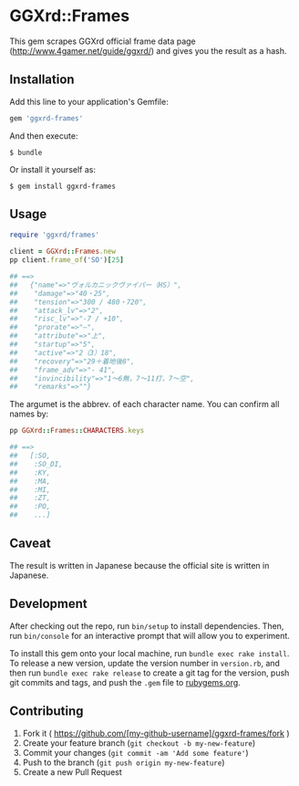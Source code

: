 # GGXrd::Frames

This gem scrapes GGXrd official frame data page (http://www.4gamer.net/guide/ggxrd/) and gives you the result as a hash.

## Installation

Add this line to your application's Gemfile:

```ruby
gem 'ggxrd-frames'
```

And then execute:

    $ bundle

Or install it yourself as:

    $ gem install ggxrd-frames

## Usage

```ruby
require 'ggxrd/frames'

client = GGXrd::Frames.new
pp client.frame_of('SO')[25]

## ==>
##   {"name"=>"ヴォルカニックヴァイパー（HS）",
##    "damage"=>"40・25",
##    "tension"=>"300 / 480・720",
##    "attack_lv"=>"2",
##    "risc_lv"=>"-7 / +10",
##    "prorate"=>"―",
##    "attribute"=>"上",
##    "startup"=>"5",
##    "active"=>"2（3）18",
##    "recovery"=>"29＋着地後8",
##    "frame_adv"=>"- 41",
##    "invincibility"=>"1〜6無，7〜11打，7〜空",
##    "remarks"=>""}
```

The argumet is the abbrev. of each character name. You can confirm all names by:

```ruby
pp GGXrd::Frames::CHARACTERS.keys

## ==>
##   [:SO,
##    :SO_DI,
##    :KY,
##    :MA,
##    :MI,
##    :ZT,
##    :PO,
##    ...]
```

## Caveat

The result is written in Japanese because the official site is written in Japanese.

## Development

After checking out the repo, run `bin/setup` to install dependencies. Then, run `bin/console` for an interactive prompt that will allow you to experiment.

To install this gem onto your local machine, run `bundle exec rake install`. To release a new version, update the version number in `version.rb`, and then run `bundle exec rake release` to create a git tag for the version, push git commits and tags, and push the `.gem` file to [rubygems.org](https://rubygems.org).

## Contributing

1. Fork it ( https://github.com/[my-github-username]/ggxrd-frames/fork )
2. Create your feature branch (`git checkout -b my-new-feature`)
3. Commit your changes (`git commit -am 'Add some feature'`)
4. Push to the branch (`git push origin my-new-feature`)
5. Create a new Pull Request
